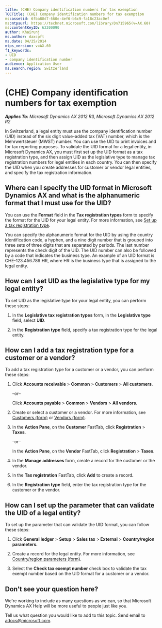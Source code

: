 ```yaml
---
title: (CHE) Company identification numbers for tax exemption
TOCTitle: (CHE) Company identification numbers for tax exemption
ms:assetid: 6fba88d7-660e-4ef6-b6c9-fa18c23ac0ef
ms:mtpsurl: https://technet.microsoft.com/library/Dn715965(v=AX.60)
ms:contentKeyID: 62200090
author: Khairunj
ms.author: daxcpft
ms.date: 04/25/2014
mtps_version: v=AX.60
f1_keywords:
- UID
- company identification number
audience: Application User
ms.search.region: Switzerland
---
```


# (CHE) Company identification numbers for tax exemption 


_**Applies To:** Microsoft Dynamics AX 2012 R3, Microsoft Dynamics AX 2012 R2_

In Switzerland, a legal entity must use the company identification number (UID) instead of the six digit value-added tax (VAT) number, which is the Mehrwertsteuer (MWST) number. You can use the UID to print invoices and for tax reporting purposes. To validate the UID format for a legal entity, in Microsoft Dynamics AX, you must first set up the UID format as a tax registration type, and then assign UID as the legislative type to manage tax registration numbers for legal entities in each country. You can then specify the UID when you create addresses for customer or vendor legal entities, and specify the tax registration information.

## Where can I specify the UID format in Microsoft Dynamics AX and what is the alphanumeric format that I must use for the UID?

You can use the **Format** field in the **Tax registration types** form to specify the format for the UID for your legal entity. For more information, see [Set up a tax registration type](set-up-a-tax-registration-type.md).

You can specify the alphanumeric format for the UID by using the country identification code, a hyphen, and a nine digit number that is grouped into three sets of three digits that are separated by periods. The last number represents the check digit of the UID. The UID number can also be followed by a code that indicates the business type. An example of an UID format is CHE-123.456.789 HR, where HR is the business type that is assigned to the legal entity.

## How can I set UID as the legislative type for my legal entity?

To set UID as the legislative type for your legal entity, you can perform these steps:

1.  In the **Legislative tax registration types** form, in the **Legislative type** field, select **UID**.

2.  In the **Registration type** field, specify a tax registration type for the legal entity.

## How can I add a tax registration type for a customer or a vendor?

To add a tax registration type for a customer or a vendor, you can perform these steps:

1.  Click **Accounts receivable** \> **Common** \> **Customers** \> **All customers**.
    
    –or–
    
    Click **Accounts payable** \> **Common** \> **Vendors** \> **All vendors**.

2.  Create or select a customer or a vendor. For more information, see [Customers (form)](https://technet.microsoft.com/library/aa590606\(v=ax.60\)) or [Vendors (form)](https://technet.microsoft.com/library/aa592162\(v=ax.60\)).

3.  In the **Action Pane**, on the **Customer** FastTab, click **Registration** \> **Taxes**.
    
    –or–
    
    In the **Action Pane**, on the **Vendor** FastTab, click **Registration** \> **Taxes**.

4.  In the **Manage addresses** form, create a record for the customer or the vendor.

5.  In the **Tax registration** FastTab, click **Add** to create a record.

6.  In the **Registration type** field, enter the tax registration type for the customer or the vendor.

## How can I set up the parameter that can validate the UID of a legal entity?

To set up the parameter that can validate the UID format, you can follow these steps:

1.  Click **General ledger** \> **Setup** \> **Sales tax** \> **External** \> **Country/region parameters**.

2.  Create a record for the legal entity. For more information, see [Country/region parameters (form)](https://technet.microsoft.com/library/hh242897\(v=ax.60\)).

3.  Select the **Check tax exempt number** check box to validate the tax exempt number based on the UID format for a customer or a vendor.

## Don't see your question here?

We're working to include as many questions as we can, so that Microsoft Dynamics AX Help will be more useful to people just like you.

Tell us what question you would like to add to this topic. Send email to <adocs@microsoft.com>.

  



